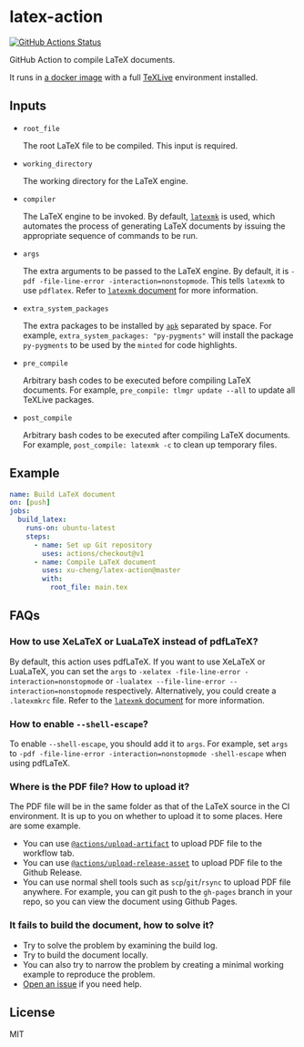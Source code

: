 # latex-action

[![GitHub Actions Status](https://github.com/xu-cheng/latex-action/workflows/Test%20Github%20Action/badge.svg)](https://github.com/xu-cheng/latex-action/actions)

GitHub Action to compile LaTeX documents.

It runs in [a docker image](https://github.com/xu-cheng/latex-docker) with a full [TeXLive](https://www.tug.org/texlive/) environment installed.

## Inputs

* `root_file`

    The root LaTeX file to be compiled. This input is required.

* `working_directory`

    The working directory for the LaTeX engine.

* `compiler`

    The LaTeX engine to be invoked. By default, [`latexmk`](https://ctan.org/pkg/latexmk) is used, which automates the process of generating LaTeX documents by issuing the appropriate sequence of commands to be run.

* `args`

    The extra arguments to be passed to the LaTeX engine. By default, it is `-pdf -file-line-error -interaction=nonstopmode`. This tells `latexmk` to use `pdflatex`. Refer to [`latexmk` document](http://texdoc.net/texmf-dist/doc/support/latexmk/latexmk.pdf) for more information.

* `extra_system_packages`

    The extra packages to be installed by [`apk`](https://pkgs.alpinelinux.org/packages) separated by space. For example, `extra_system_packages: "py-pygments"` will install the package `py-pygments` to be used by the `minted` for code highlights.

* `pre_compile`

    Arbitrary bash codes to be executed before compiling LaTeX documents. For example, `pre_compile: tlmgr update --all` to update all TeXLive packages.

* `post_compile`

    Arbitrary bash codes to be executed after compiling LaTeX documents. For example, `post_compile: latexmk -c` to clean up temporary files.

## Example

```yaml
name: Build LaTeX document
on: [push]
jobs:
  build_latex:
    runs-on: ubuntu-latest
    steps:
      - name: Set up Git repository
        uses: actions/checkout@v1
      - name: Compile LaTeX document
        uses: xu-cheng/latex-action@master
        with:
          root_file: main.tex
```

## FAQs

### How to use XeLaTeX or LuaLaTeX instead of pdfLaTeX?

By default, this action uses pdfLaTeX. If you want to use XeLaTeX or LuaLaTeX, you can set the `args` to `-xelatex -file-line-error -interaction=nonstopmode` or `-lualatex --file-line-error --interaction=nonstopmode` respectively. Alternatively, you could create a `.latexmkrc` file. Refer to the [`latexmk` document](http://texdoc.net/texmf-dist/doc/support/latexmk/latexmk.pdf) for more information.

### How to enable `--shell-escape`?

To enable `--shell-escape`, you should add it to `args`. For example, set `args` to `-pdf -file-line-error -interaction=nonstopmode -shell-escape` when using pdfLaTeX.

### Where is the PDF file? How to upload it?

The PDF file will be in the same folder as that of the LaTeX source in the CI environment. It is up to you on whether to upload it to some places. Here are some example.
* You can use [`@actions/upload-artifact`](https://github.com/actions/upload-artifact) to upload PDF file to the workflow tab.
* You can use [`@actions/upload-release-asset`](https://github.com/actions/upload-release-asset) to upload PDF file to the Github Release.
* You can use normal shell tools such as `scp`/`git`/`rsync` to upload PDF file anywhere. For example, you can git push to the `gh-pages` branch in your repo, so you can view the document using Github Pages.

### It fails to build the document, how to solve it?

* Try to solve the problem by examining the build log.
* Try to build the document locally.
* You can also try to narrow the problem by creating a minimal working example to reproduce the problem.
* [Open an issue](https://github.com/xu-cheng/latex-action/issues/new) if you need help.

## License

MIT
